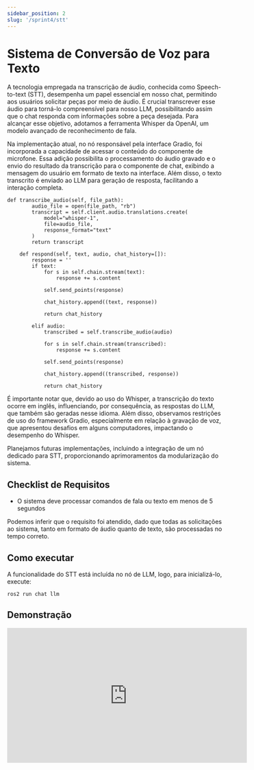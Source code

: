 ```yaml
---
sidebar_position: 2
slug: '/sprint4/stt'
---
```


# Sistema de Conversão de Voz para Texto

A tecnologia empregada na transcrição de áudio, conhecida como Speech-to-text (STT), desempenha um papel essencial em nosso chat, permitindo aos usuários solicitar peças por meio de áudio. É crucial transcrever esse áudio para torná-lo compreensível para nosso LLM, possibilitando assim que o chat responda com informações sobre a peça desejada. Para alcançar esse objetivo, adotamos a ferramenta Whisper da OpenAI, um modelo avançado de reconhecimento de fala.

Na implementação atual, no nó responsável pela interface Gradio, foi incorporada a capacidade de acessar o conteúdo do componente de microfone. Essa adição possibilita o processamento do áudio gravado e o envio do resultado da transcrição para o componente de chat, exibindo a mensagem do usuário em formato de texto na interface. Além disso, o texto transcrito é enviado ao LLM para geração de resposta, facilitando a interação completa.

```
def transcribe_audio(self, file_path):
        audio_file = open(file_path, "rb")
        transcript = self.client.audio.translations.create(
            model="whisper-1", 
            file=audio_file,
            response_format="text"
        )
        return transcript

    def respond(self, text, audio, chat_history=[]):
        response = ''
        if text:
            for s in self.chain.stream(text):
                response += s.content
            
            self.send_points(response)

            chat_history.append((text, response))

            return chat_history

        elif audio:
            transcribed = self.transcribe_audio(audio)

            for s in self.chain.stream(transcribed):
                response += s.content

            self.send_points(response)

            chat_history.append((transcribed, response))

            return chat_history
```

É importante notar que, devido ao uso do Whisper, a transcrição do texto ocorre em inglês, influenciando, por consequência, as respostas do LLM, que também são geradas nesse idioma. Além disso, observamos restrições de uso do framework Gradio, especialmente em relação à gravação de voz, que apresentou desafios em alguns computadores, impactando o desempenho do Whisper.

Planejamos futuras implementações, incluindo a integração de um nó dedicado para STT, proporcionando aprimoramentos da modularização do sistema.

## Checklist de Requisitos

- O sistema deve processar comandos de fala ou texto em menos de 5 segundos 

Podemos inferir que o requisito foi atendido, dado que todas as solicitações ao sistema, tanto em formato de áudio quanto de texto, são processadas no tempo correto.

## Como executar

A funcionalidade do STT está incluída no nó de LLM, logo, para inicializá-lo, execute:

```
ros2 run chat llm
```
    
## Demonstração

<iframe width="560" height="315" src="https://www.youtube.com/embed/Zhh_MciKsNw?si=i7pW4PHAVQ91t-ft" title="YouTube video player" frameborder="0" allow="accelerometer; autoplay; clipboard-write; encrypted-media; gyroscope; picture-in-picture; web-share" allowfullscreen></iframe>